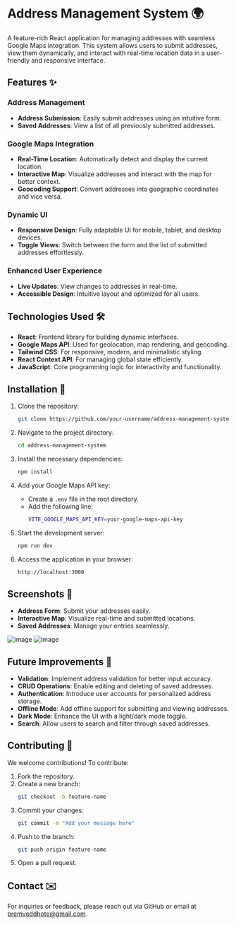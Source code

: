 
# Address Management System 🌍

A feature-rich React application for managing addresses with seamless Google Maps integration. This system allows users to submit addresses, view them dynamically, and interact with real-time location data in a user-friendly and responsive interface.

## Features ✨
### Address Management
- **Address Submission**: Easily submit addresses using an intuitive form.
- **Saved Addresses**: View a list of all previously submitted addresses.

### Google Maps Integration
- **Real-Time Location**: Automatically detect and display the current location.
- **Interactive Map**: Visualize addresses and interact with the map for better context.
- **Geocoding Support**: Convert addresses into geographic coordinates and vice versa.

### Dynamic UI
- **Responsive Design**: Fully adaptable UI for mobile, tablet, and desktop devices.
- **Toggle Views**: Switch between the form and the list of submitted addresses effortlessly.

### Enhanced User Experience
- **Live Updates**: View changes to addresses in real-time.
- **Accessible Design**: Intuitive layout and optimized for all users.

## Technologies Used 🛠️
- **React**: Frontend library for building dynamic interfaces.
- **Google Maps API**: Used for geolocation, map rendering, and geocoding.
- **Tailwind CSS**: For responsive, modern, and minimalistic styling.
- **React Context API**: For managing global state efficiently.
- **JavaScript**: Core programming logic for interactivity and functionality.

## Installation 🚀

1. Clone the repository:
   ```bash
   git clone https://github.com/your-username/address-management-system.git
   ```

2. Navigate to the project directory:
   ```bash
   cd address-management-system
   ```

3. Install the necessary dependencies:
   ```bash
   npm install
   ```

4. Add your Google Maps API key:
   - Create a `.env` file in the root directory.
   - Add the following line:
     ```bash
     VITE_GOOGLE_MAPS_API_KEY=your-google-maps-api-key
     ```

5. Start the development server:
   ```bash
   npm run dev
   ```

6. Access the application in your browser:
   ```bash
   http://localhost:3000
   ```

## Screenshots 📸
- **Address Form**: Submit your addresses easily.
- **Interactive Map**: Visualize real-time and submitted locations.
- **Saved Addresses**: Manage your entries seamlessly.

![image](https://github.com/user-attachments/assets/4fadd27d-7df1-44a8-bb13-fceba940bd59)
![image](https://github.com/user-attachments/assets/2a75f1cb-7c3b-4d00-b895-9106cfd532cf)



## Future Improvements 🚀
- **Validation**: Implement address validation for better input accuracy.
- **CRUD Operations**: Enable editing and deleting of saved addresses.
- **Authentication**: Introduce user accounts for personalized address storage.
- **Offline Mode**: Add offline support for submitting and viewing addresses.
- **Dark Mode**: Enhance the UI with a light/dark mode toggle.
- **Search**: Allow users to search and filter through saved addresses.

## Contributing 🤝

We welcome contributions! To contribute:

1. Fork the repository.
2. Create a new branch:
   ```bash
   git checkout -b feature-name
   ```
3. Commit your changes:
   ```bash
   git commit -m "Add your message here"
   ```
4. Push to the branch:
   ```bash
   git push origin feature-name
   ```
5. Open a pull request.



## Contact ✉️

For inquiries or feedback, please reach out via GitHub or email at premveddhote@gmail.com.



